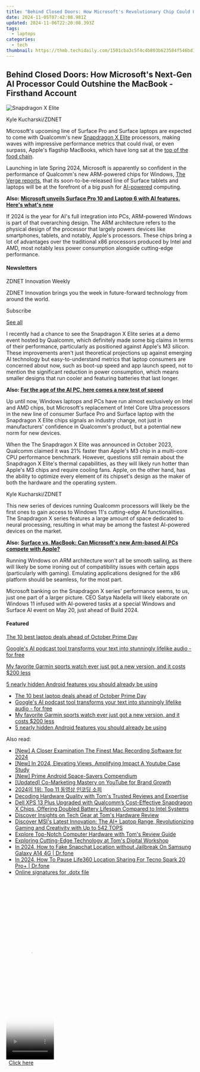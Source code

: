 ```yaml
---
title: "Behind Closed Doors: How Microsoft's Revolutionary Chip Could Outshine the Iconic MacBook Report"
date: 2024-11-05T07:42:08.981Z
updated: 2024-11-06T22:20:08.393Z
tags:
  - laptops
categories:
  - tech
thumbnail: https://thmb.techidaily.com/1501cba3c5f4c4b803b623584f546bd1f9723b8ea081222f679c45ec271effc3.jpg
---
```


## Behind Closed Doors: How Microsoft's Next-Gen AI Processor Could Outshine the MacBook - Firsthand Account

![Snapdragon X Elite](https://www.zdnet.com/a/img/resize/3cb055446cc580af83af844a0dca5bffb518213d/2024/04/09/1ac44c93-bdb4-4201-b5ec-2ec5fd362d77/img-4233.jpg?auto=webp&width=1280)

Kyle Kucharski/ZDNET

Microsoft's upcoming line of Surface Pro and Surface laptops are expected to come with Qualcomm's new [Snapdragon X Elite](https://www.zdnet.com/article/qualcomms-snapdragon-x-elite-brings-more-ai-power-to-your-next-pc/) processors, making waves with impressive performance metrics that could rival, or even surpass, Apple's flagship MacBooks, which have long sat at the [top of the food chain](https://www.zdnet.com/article/best-laptop/). 

Launching in late Spring 2024, Microsoft is apparently so confident in the performance of Qualcomm's new ARM-powered chips for Windows, [The Verge reports](https://www.theverge.com/2024/4/8/24116587/microsoft-macbook-air-surface-arm-qualcomm-snapdragon-x-elite), that its soon-to-be-released line of Surface tablets and laptops will be at the forefront of a big push for [AI-powered](https://www.zdnet.com/article/what-is-ai-heres-everything-you-need-to-know-about-artificial-intelligence/) computing. 

**Also:** [**Microsoft unveils Surface Pro 10 and Laptop 6 with AI features. Here's what's new**](https://www.zdnet.com/article/microsoft-unveils-surface-pro-10-and-laptop-6-with-ai-upgrades-heres-whats-new/)

If 2024 is the year for AI's full integration into PCs, ARM-powered Windows is part of that overarching design. The ARM architecture refers to the physical design of the processor that largely powers devices like smartphones, tablets, and notably, Apple's processors. These chips bring a lot of advantages over the traditional x86 processors produced by Intel and AMD, most notably less power consumption alongside cutting-edge performance. 

#### Newsletters

ZDNET Innovation Weekly

ZDNET Innovation brings you the week in future-forward technology from around the world.

 Subscribe

[See all](https://www.zdnet.com/newsletters/)

I recently had a chance to see the Snapdragon X Elite series at a demo event hosted by Qualcomm, which definitely made some big claims in terms of their performance, particularly as positioned against Apple's M3 silicon. These improvements aren't just theoretical projections up against emerging AI technology but easy-to-understand metrics that laptop consumers are concerned about now, such as boot-up speed and app launch speed, not to mention the significant reduction in power consumption, which means smaller designs that run cooler and featuring batteries that last longer. 

**Also: [For the age of the AI PC, here comes a new test of speed](https://www.zdnet.com/article/for-the-age-of-the-ai-pc-here-comes-a-new-test-of-speed/)**

Up until now, Windows laptops and PCs have run almost exclusively on Intel and AMD chips, but Microsoft's replacement of Intel Core Ultra processors in the new line of consumer Surface Pro and Surface laptop with the Snapdragon X Elite chips signals an industry change, not just in manufacturers' confidence in Qualcomm's product, but a potential new norm for new devices. 

When the The Snapdragon X Elite was announced in October 2023, Qualcomm claimed it was 21% faster than Apple's M3 chip in a multi-core CPU performance benchmark. However, questions still remain about the Snapdragon X Elite's thermal capabilities, as they will likely run hotter than Apple's M3 chips and require cooling fans. Apple, on the other hand, has the ability to optimize every element of its chipset's design as the maker of both the hardware and the operating system.

Kyle Kucharski/ZDNET

This new series of devices running Qualcomm processors will likely be the first ones to gain access to Windows 11's cutting-edge AI functionalities. The Snapdragon X series features a large amount of space dedicated to neural processing, resulting in what may be among the fastest AI-powered devices on the market. 

**Also:** [**Surface vs. MacBook: Can Microsoft's new Arm-based AI PCs compete with Apple?**](https://www.zdnet.com/article/surface-vs-macbook-can-microsofts-new-arm-based-ai-pcs-compete-with-apple/)

Running Windows on ARM architecture won't all be smooth sailing, as there will likely be some ironing out of compatibility issues with certain apps (particularly with gaming). Emulating applications designed for the x86 platform should be seamless, for the most part. 

Microsoft banking on the Snapdragon X series' performance seems, to us, just one part of a larger picture. CEO Satya Nadella will likely elaborate on Windows 11 infused with AI-powered tasks at a special Windows and Surface AI event on May 20, just ahead of Build 2024\. 

#### Featured

[The 10 best laptop deals ahead of October Prime Day](https://www.zdnet.com/article/best-early-prime-day-laptop-deals-2024/ "The 10 best laptop deals ahead of October Prime Day")

[Google's AI podcast tool transforms your text into stunningly lifelike audio - for free](https://www.zdnet.com/article/googles-ai-podcast-tool-transforms-your-text-into-stunningly-lifelike-audio-for-free/ "Google's AI podcast tool transforms your text into stunningly lifelike audio - for free")

[My favorite Garmin sports watch ever just got a new version, and it costs $200 less](https://www.zdnet.com/article/my-favorite-garmin-sports-watch-ever-just-got-a-new-version-and-it-costs-200-less/ "My favorite Garmin sports watch ever just got a new version, and it costs $200 less")

[5 nearly hidden Android features you should already be using](https://www.zdnet.com/article/5-nearly-hidden-android-features-you-should-already-be-using/ "5 nearly hidden Android features you should already be using")

* [The 10 best laptop deals ahead of October Prime Day](https://www.zdnet.com/article/best-early-prime-day-laptop-deals-2024/ "The 10 best laptop deals ahead of October Prime Day")
* [Google's AI podcast tool transforms your text into stunningly lifelike audio - for free](https://www.zdnet.com/article/googles-ai-podcast-tool-transforms-your-text-into-stunningly-lifelike-audio-for-free/ "Google's AI podcast tool transforms your text into stunningly lifelike audio - for free")
* [My favorite Garmin sports watch ever just got a new version, and it costs $200 less](https://www.zdnet.com/article/my-favorite-garmin-sports-watch-ever-just-got-a-new-version-and-it-costs-200-less/ "My favorite Garmin sports watch ever just got a new version, and it costs $200 less")
* [5 nearly hidden Android features you should already be using](https://www.zdnet.com/article/5-nearly-hidden-android-features-you-should-already-be-using/ "5 nearly hidden Android features you should already be using")

<ins class="adsbygoogle"
     style="display:block"
     data-ad-format="autorelaxed"
     data-ad-client="ca-pub-7571918770474297"
     data-ad-slot="1223367746"></ins>

<ins class="adsbygoogle"
     style="display:block"
     data-ad-client="ca-pub-7571918770474297"
     data-ad-slot="8358498916"
     data-ad-format="auto"
     data-full-width-responsive="true"></ins>

<span class="atpl-alsoreadstyle">Also read:</span>
<div><ul>
<li><a href="https://screen-capture.techidaily.com/new-a-closer-examination-the-finest-mac-recording-software-for-2024/"><u>[New] A Closer Examination The Finest Mac Recording Software for 2024</u></a></li>
<li><a href="https://youtube-tips.techidaily.com/n-2024-elevating-views-amplifying-impact-a-youtube-case-study/"><u>[New] In 2024, Elevating Views, Amplifying Impact A Youtube Case Study</u></a></li>
<li><a href="https://extra-guidance.techidaily.com/new-prime-android-space-savers-compendium/"><u>[New] Prime Android Space-Savers Compendium</u></a></li>
<li><a href="https://extra-tips.techidaily.com/updated-co-marketing-mastery-on-youtube-for-brand-growth/"><u>[Updated] Co-Marketing Mastery on YouTube for Brand Growth</u></a></li>
<li><a href="https://some-tips.techidaily.com/2024-1-top-11/"><u>2024의 1위: Top 11 동영상 인코딩 소피</u></a></li>
<li><a href="https://hardware-reviews.techidaily.com/decoding-hardware-quality-with-toms-trusted-reviews-and-expertise/"><u>Decoding Hardware Quality with Tom's Trusted Reviews and Expertise</u></a></li>
<li><a href="https://hardware-reviews.techidaily.com/dell-xps-13-plus-upgraded-with-qualcomms-cost-effective-snapdragon-x-chips-offering-doubled-battery-lifespan-compared-to-intel-systems/"><u>Dell XPS 13 Plus Upgraded with Qualcomm’s Cost-Effective Snapdragon X Chips, Offering Doubled Battery Lifespan Compared to Intel Systems</u></a></li>
<li><a href="https://hardware-reviews.techidaily.com/discover-insights-on-tech-gear-at-toms-hardware-review/"><u>Discover Insights on Tech Gear at Tom's Hardware Review</u></a></li>
<li><a href="https://hardware-reviews.techidaily.com/discover-msis-latest-innovation-the-aiplus-laptop-range-revolutionizing-gaming-and-creativity-with-up-to-542-tops/"><u>Discover MSI's Latest Innovation: The AI+ Laptop Range, Revolutionizing Gaming and Creativity with Up to 542 TOPS</u></a></li>
<li><a href="https://hardware-reviews.techidaily.com/explore-top-notch-computer-hardware-with-toms-review-guide/"><u>Explore Top-Notch Computer Hardware with Tom's Review Guide</u></a></li>
<li><a href="https://hardware-reviews.techidaily.com/exploring-cutting-edge-technology-at-toms-digital-workshop/"><u>Exploring Cutting-Edge Technology at Tom's Digital Workshop</u></a></li>
<li><a href="https://location-social.techidaily.com/in-2024-how-to-fake-snapchat-location-without-jailbreak-on-samsung-galaxy-a14-4g-drfone-by-drfone-virtual-android/"><u>In 2024, How to Fake Snapchat Location without Jailbreak On Samsung Galaxy A14 4G | Dr.fone</u></a></li>
<li><a href="https://location-social.techidaily.com/in-2024-how-to-pause-life360-location-sharing-for-tecno-spark-20-proplus-drfone-by-drfone-virtual-android/"><u>In 2024, How To Pause Life360 Location Sharing For Tecno Spark 20 Pro+ | Dr.fone</u></a></li>
<li><a href="https://review-topics.techidaily.com/online-signatures-for-dotx-file-by-ldigisigner-sign-a-word-sign-a-word/"><u>Online signatures for .dotx file</u></a></li>
</ul></div>

<!-- affiliate ads begin -->
<span id="1975503">
					<video width="128" height="480" style="cursor:pointer"
           poster="//a.impactradius-go.com/display-clicktoplayimage/1975503.png"
           onclick="if(!this.playClicked){this.play();this.setAttribute('controls',true);this.playClicked=true;}">
	   <source src="//a.impactradius-go.com/display-ad/22993-1975503">
	   <img src="//a.impactradius-go.com/display-clicktoplayimage/1975503.png" style="border: none; height: 100%; width: 100%; object-fit: contain">
	</video>
	<div style="width:80px;text-align:center"><a href="javascript:window.open(decodeURIComponent('https%3A%2F%2Fhomestyler.sjv.io%2Fc%2F5597632%2F1975503%2F22993'), '_blank');void(0);">Click here</a></div>
</span>
<img height="0" width="0" src="https://imp.pxf.io/i/5597632/1975503/22993" style="position:absolute;visibility:hidden;" border="0" />
<!-- affiliate ads end -->

